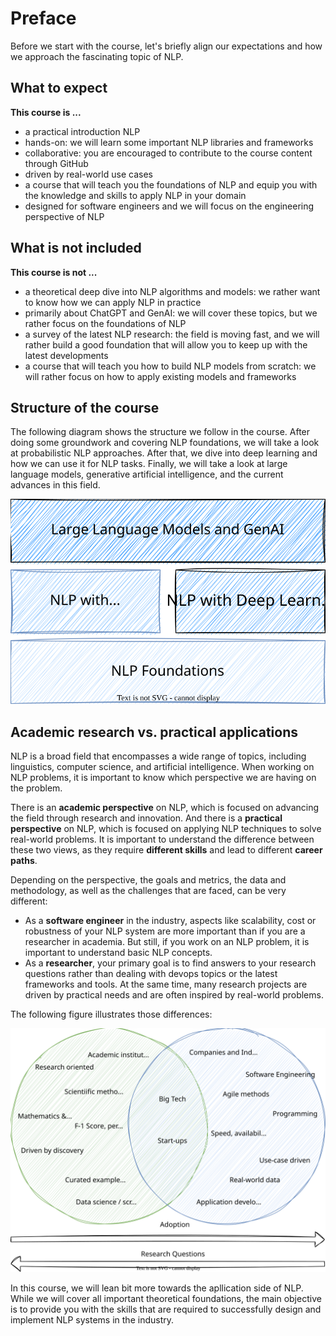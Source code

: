 # Preface

Before we start with the course, let's briefly align our expectations and how we approach the fascinating topic of NLP.

## What to expect

**This course is ...**

- a practical introduction NLP
- hands-on: we will learn some important NLP libraries and frameworks
- collaborative: you are encouraged to contribute to the course content through GitHub
- driven by real-world use cases
- a course that will teach you the foundations of NLP and equip you with the knowledge and skills to apply NLP in your domain
- designed for software engineers and we will focus on the engineering perspective of NLP

## What is not included

**This course is not ...**

- a theoretical deep dive into NLP algorithms and models: we rather want to know how we can apply NLP in practice
- primarily about ChatGPT and GenAI: we will cover these topics, but we rather focus on the foundations of NLP
- a survey of the latest NLP research: the field is moving fast, and we will rather build a good foundation that will allow you to keep up with the latest developments
- a course that will teach you how to build NLP models from scratch: we will rather focus on how to apply existing models and frameworks

## Structure of the course

The following diagram shows the structure we follow in the course.
After doing some groundwork and covering NLP foundations, we will take a look at probabilistic NLP approaches.
After that, we dive into deep learning and how we can use it for NLP tasks.
Finally, we will take a look at large language models, generative artificial intelligence, and the current advances in this field.

![Course structure](../img/course-structure.drawio.svg)

## Academic research vs. practical applications

NLP is a broad field that encompasses a wide range of topics, including linguistics, computer science, and artificial intelligence.
When working on NLP problems, it is important to know which perspective we are having on the problem.

There is an **academic perspective** on NLP, which is focused on advancing the field through research and innovation.
And there is a **practical perspective** on NLP, which is focused on applying NLP techniques to solve real-world problems.
It is important to understand the difference between these two views, as they require **different skills** and lead to different **career paths**.

Depending on the perspective, the goals and metrics, the data and methodology, as well as the challenges that are faced, can be very different:

- As a **software engineer** in the industry, aspects like scalability, cost or robustness of your NLP system are more important than if you are a researcher in academia. But still, if you work on an NLP problem, it is important to understand basic NLP concepts.
- As a **researcher**, your primary goal is to find answers to your research questions rather than dealing with devops topics or the latest frameworks and tools. At the same time, many research projects are driven by practical needs and are often inspired by real-world problems.

The following figure illustrates those differences:

![A diagram that shows the relation between NLP research and NLP engineering](../img/preface-research-vs-application.drawio.svg "NLP research vs. NLP engineering")

In this course, we will lean bit more towards the apllication side of NLP.
While we will cover all important theoretical foundations, the main objective is to provide you with the skills that are required to successfully design and implement NLP systems in the industry.
